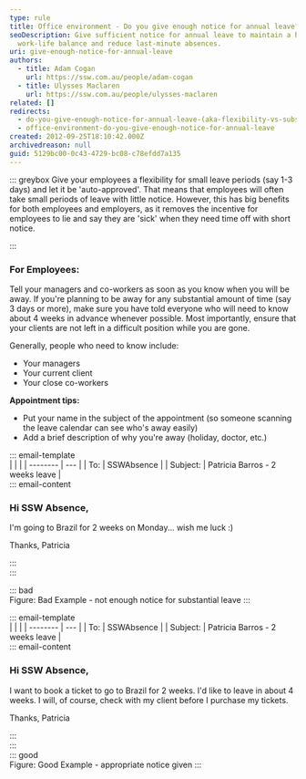```yaml
---
type: rule
title: Office environment - Do you give enough notice for annual leave?
seoDescription: Give sufficient notice for annual leave to maintain a healthy
  work-life balance and reduce last-minute absences.
uri: give-enough-notice-for-annual-leave
authors:
  - title: Adam Cogan
    url: https://ssw.com.au/people/adam-cogan
  - title: Ulysses Maclaren
    url: https://ssw.com.au/people/ulysses-maclaren
related: []
redirects:
  - do-you-give-enough-notice-for-annual-leave-(aka-flexibility-vs-substantial-notice)
  - office-environment-do-you-give-enough-notice-for-annual-leave
created: 2012-09-25T18:10:42.000Z
archivedreason: null
guid: 5129bc00-0c43-4729-bc08-c78efdd7a135
---
```

::: greybox
Give your employees a flexibility for small leave periods (say 1-3 days) and let it be 'auto-approved'. That means that employees will often take small periods of leave with little notice. However, this has big benefits for both employees and employers, as it removes the incentive for employees to lie and say they are 'sick' when they need time off with short notice.

:::

### For Employees:

Tell your managers and co-workers as soon as you know when you will be away. If you're planning to be away for any substantial amount of time (say 3 days or more), make sure you have told everyone who will need to know about 4 weeks in advance whenever possible. Most importantly, ensure that your clients are not left in a difficult position while you are gone.

<!--endintro-->

Generally, people who need to know include:

* Your managers
* Your current client
* Your close co-workers

**Appointment tips:**

* Put your name in the subject of the appointment (so someone scanning the leave calendar can see who's away easily)
* Add a brief description of why you're away (holiday, doctor, etc.)

::: email-template\
| | |
| -------- | --- |
| To: | SSWAbsence |
| Subject: | Patricia Barros - 2 weeks leave |\
::: email-content

### Hi SSW Absence,

I'm going to Brazil for 2 weeks on Monday... wish me luck :)

Thanks, Patricia

:::\
:::

::: bad\
Figure: Bad Example - not enough notice for substantial leave
:::

::: email-template\
| | |
| -------- | --- |
| To: | SSWAbsence |
| Subject: | Patricia Barros - 2 weeks leave |\
::: email-content

### Hi SSW Absence,

I want to book a ticket to go to Brazil for 2 weeks.
I'd like to leave in about 4 weeks. I will, of course, check with my client before I purchase my tickets.

Thanks, Patricia

:::\
:::\
::: good\
Figure: Good Example - appropriate notice given
:::

